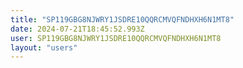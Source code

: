 ```yaml
---
title: "SP119GBG8NJWRY1JSDRE10QQRCMVQFNDHXH6N1MT8"
date: 2024-07-21T18:45:52.993Z
user: SP119GBG8NJWRY1JSDRE10QQRCMVQFNDHXH6N1MT8
layout: "users"
---
```

    